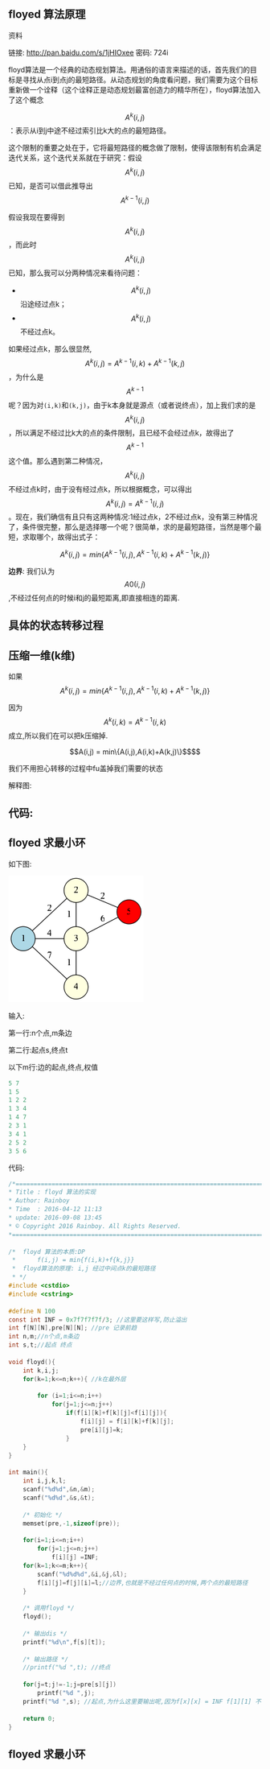 ## floyed 算法原理


资料

链接: http://pan.baidu.com/s/1jHIOxee 密码: 724i



floyd算法是一个经典的动态规划算法。用通俗的语言来描述的话，首先我们的目标是寻找从点i到点j的最短路径。从动态规划的角度看问题，我们需要为这个目标重新做一个诠释（这个诠释正是动态规划最富创造力的精华所在），floyd算法加入了这个概念

$$A^k(i,j)$$：表示从i到j中途不经过索引比k大的点的最短路径。

这个限制的重要之处在于，它将最短路径的概念做了限制，使得该限制有机会满足迭代关系，这个迭代关系就在于研究：假设$$A^k(i,j)$$已知，是否可以借此推导出$$A^{k-1}(i,j)$$

假设我现在要得到$$A^k(i,j)$$，而此时$$A^k(i,j)$$已知，那么我可以分两种情况来看待问题：

 - $$A^k(i,j)$$沿途经过点k；
 - $$A^k(i,j)$$不经过点k。

如果经过点k，那么很显然,$$A^k(i,j) = A^{k-1}(i,k)+A^{k-1}(k,j)$$，为什么是$$A^{k-1}$$呢？因为对`(i,k)`和`(k,j)`，由于k本身就是源点（或者说终点），加上我们求的是$$A^k(i,j)$$，所以满足不经过比k大的点的条件限制，且已经不会经过点k，故得出了$$A^{k-1}$$这个值。那么遇到第二种情况，$$A^k(i,j)$$不经过点k时，由于没有经过点k，所以根据概念，可以得出$$A^k(i,j)=A^{k-1}(i,j)$$。现在，我们确信有且只有这两种情况:1经过点k，2不经过点k，没有第三种情况了，条件很完整，那么是选择哪一个呢？很简单，求的是最短路径，当然是哪个最短，求取哪个，故得出式子：

```math
A^k(i,j) = min\{A^{k-1}(i,j),A^{k-1}(i,k)+A^{k-1}(k,j)\}
```

**边界**: 我们认为$$A0(i,j)$$,不经过任何点的时候i和j的最短距离,即直接相连的距离.


## 具体的状态转移过程



## 压缩一维(k维)


如果$$A^k(i,j) = min\{A^{k-1}(i,j),A^{k-1}(i,k)+A^{k-1}(k,j)\}$$

因为$$A^k(i,k) = A^{k-1}(i,k)$$成立,所以我们在可以把k压缩掉.

```math
A(i,j) = min\{A(i,j),A(i,k)+A(k,j)\}$$
```

我们不用担心转移的过程中fu盖掉我们需要的状态

解释图:



## 代码:



## floyed 求最小环

如下图:

![二个图](/images/二个图.png)

输入:

第一行:n个点,m条边

第二行:起点s,终点t

以下m行:边的起点,终点,权值


```c
5 7
1 5
1 2 2
1 3 4
1 4 7
2 3 1
3 4 1
2 5 2
3 5 6
```

代码:


```c
/*============================================================================
* Title : floyd 算法的实现
* Author: Rainboy
* Time  : 2016-04-12 11:13
* update: 2016-09-08 13:45
* © Copyright 2016 Rainboy. All Rights Reserved.
*=============================================================================*/

/*  floyd 算法的本质:DP
 *      f(i,j) = min{f(i,k)+f{k,j}}
 *  floyd算法的原理: i,j 经过中间点k的最短路径
 * */
#include <cstdio>
#include <cstring>

#define N 100
const int INF = 0x7f7f7f7f/3; //这里要这样写,防止溢出
int f[N][N],pre[N][N]; //pre 记录前趋
int n,m;//n个点,m条边
int s,t;//起点 终点

void floyd(){
    int k,i,j;
    for(k=1;k<=n;k++){ //k在最外层

        for (i=1;i<=n;i++)
            for(j=1;j<=n;j++)
                if(f[i][k]+f[k][j]<f[i][j]){
                    f[i][j] = f[i][k]+f[k][j];
                    pre[i][j]=k;
                }
    }
}

int main(){
    int i,j,k,l;
    scanf("%d%d",&n,&m);
    scanf("%d%d",&s,&t);

    /* 初始化 */
    memset(pre,-1,sizeof(pre));

    for(i=1;i<=n;i++)
        for(j=1;j<=n;j++)
            f[i][j] =INF;
    for(k=1;k<=m;k++){
        scanf("%d%d%d",&i,&j,&l);
        f[i][j]=f[j][i]=l;//边界,也就是不经过任何点的时候,两个点的最短路径
    }

    /* 调用floyd */
    floyd();

    /* 输出dis */
    printf("%d\n",f[s][t]);

    /* 输出路径 */
    //printf("%d ",t); //终点

    for(j=t;j!=-1;j=pre[s][j])
        printf("%d ",j);
    printf("%d ",s); //起点,为什么这里要输出呢,因为f[x][x] = INF f[1][1] 不能更新f[1][2]

    return 0;
}

```

## floyed 求最小环

